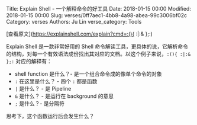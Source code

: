 Title: Explain Shell - 一个解释命令的好工具
Date: 2018-01-15 00:00
Modified: 2018-01-15 00:00
Slug: verses/0ff7aec1-4bb8-4a98-abea-99c3006bf02c
Category: verses
Authors: Ju Lin
verse_category: Tools

[查看原文](https://explainshell.com/explain?cmd=:(){ :|:& };:)

Explain Shell 是一款非常好用的 Shell 命令解读工具，更具体的说，它解析命令的结构，对每一个有效语法成份找出其对应的文档。以这个例子来说，`:(){ :|:& };:` 对应的解释有：

* shell function 是什么？- 是一个组合命令成的像单个命令的对象
* `:` 在这里是什么？ - 四个 `:` 都是函数
* `|` 是什么？ - 是 Pipeline
* `&` 是什么？ - 是运行在 background 的意思
* `;` 是什么？- 是分隔符

思考下，这个函数运行后会发生什么？
